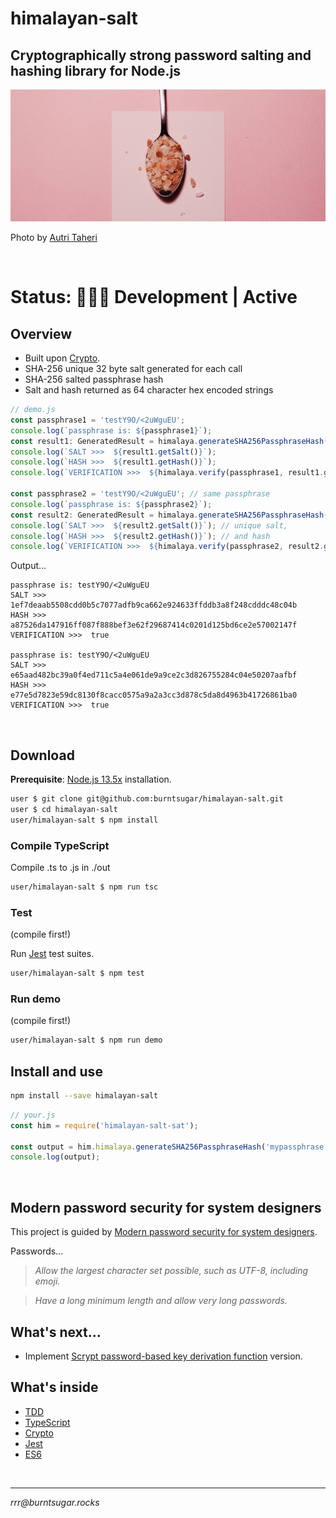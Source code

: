 # himalayan-salt

## Cryptographically strong password salting and hashing library for Node.js

![Pink salt](cover.jpg)

Photo by [Autri Taheri](https://unsplash.com/@ataheri?utm_source=unsplash&utm_medium=referral&utm_content=creditCopyText)

<br>

# Status: 👷🏽‍♀️ Development | Active

## Overview

- Built upon [Crypto](https://nodejs.org/api/crypto.html#crypto_crypto).
- SHA-256 unique 32 byte salt generated for each call
- SHA-256 salted passphrase hash
- Salt and hash returned as 64 character hex encoded strings

````javascript
// demo.js
const passphrase1 = 'testY9O/<2uWguEU';
console.log(`passphrase is: ${passphrase1}`);
const result1: GeneratedResult = himalaya.generateSHA256PassphraseHash(passphrase1);
console.log(`SALT >>>  ${result1.getSalt()}`);
console.log(`HASH >>>  ${result1.getHash()}`);
console.log(`VERIFICATION >>>  ${himalaya.verify(passphrase1, result1.getSalt(), result1.getHash())}`);

const passphrase2 = 'testY9O/<2uWguEU'; // same passphrase
console.log(`passphrase is: ${passphrase2}`);
const result2: GeneratedResult = himalaya.generateSHA256PassphraseHash(passphrase2);
console.log(`SALT >>>  ${result2.getSalt()}`); // unique salt,
console.log(`HASH >>>  ${result2.getHash()}`); // and hash
console.log(`VERIFICATION >>>  ${himalaya.verify(passphrase2, result2.getSalt(), result2.getHash())}`);
````

Output...

````
passphrase is: testY9O/<2uWguEU
SALT >>>  1ef7deaab5508cdd0b5c7077adfb9ca662e924633ffddb3a8f248cdddc48c04b
HASH >>>  a87526da147916ff087f888bef3e62f29687414c0201d125bd6ce2e57002147f
VERIFICATION >>>  true

passphrase is: testY9O/<2uWguEU
SALT >>>  e65aad482bc39a0f4ed711c5a4e061de9a9ce2c3d826755284c04e50207aafbf
HASH >>>  e77e5d7823e59dc8130f8cacc0575a9a2a3cc3d878c5da8d4963b41726861ba0
VERIFICATION >>>  true
````

<br>

## Download

**Prerequisite**: [Node.js 13.5x](https://github.com/nvm-sh/nvm#install--update-script) installation.

````bash 
user $ git clone git@github.com:burntsugar/himalayan-salt.git
user $ cd himalayan-salt
user/himalayan-salt $ npm install
````

### Compile TypeScript

Compile .ts to .js in ./out

````bash
user/himalayan-salt $ npm run tsc
````

### Test 

(compile first!)

Run [Jest](https://jestjs.io/docs/en/getting-started) test suites.

````bash
user/himalayan-salt $ npm test
````

### Run demo

(compile first!)

````bash
user/himalayan-salt $ npm run demo
````

## Install and use

````bash
npm install --save himalayan-salt
````

````javascript
// your.js
const him = require('himalayan-salt-sat');

const output = him.himalaya.generateSHA256PassphraseHash('mypassphrase');
console.log(output);
````

<br>

## Modern password security for system designers

This project is guided by [Modern password security for system designers](https://cloud.google.com/solutions/modern-password-security-for-system-designers.pdf).

Passwords...

> *Allow the largest character set possible, such as
UTF-8, including emoji.*

> *Have a long minimum length and allow very long
passwords.*


## What's next...
* Implement [Scrypt password-based key derivation function](https://tools.ietf.org/html/rfc7914.html) version.


## What's inside

* [TDD](https://www.agilealliance.org/?s=TDD#q=~(infinite~false~filters~(postType~(~)~categories~(~))~searchTerm~'TDD~sort~false~sortDirection~'asc~page~1))
* [TypeScript](https://www.typescriptlang.org/)
* [Crypto](https://nodejs.org/api/crypto.html#crypto_crypto)
* [Jest](https://jestjs.io/en/)
* [ES6](https://tc39.es/ecma262/)

<br>

<hr>

*rrr@<span></span>burntsugar.rocks*
